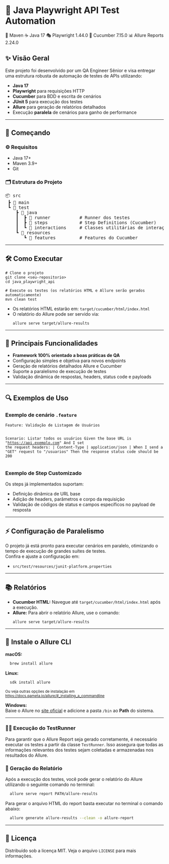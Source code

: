 <!DOCTYPE html>
<html lang="pt-br">
<body>

<h1>🧪 Java Playwright API Test Automation</h1>

<div>
  <span class="badge">🎯 Maven</span>
  <span class="badge">☕ Java 17</span>
  <span class="badge">🎭 Playwright 1.44.0</span>
  <span class="badge">🥒 Cucumber 7.15.0</span>
  <span class="badge">📊 Allure Reports 2.24.0</span>
</div>

<h2>✨ Visão Geral</h2>
<p>
Este projeto foi desenvolvido por um QA Engineer Sênior e visa entregar uma estrutura robusta de automação de testes de APIs utilizando:
</p>
<ul>
  <li><strong>Java 17</strong></li>
  <li><strong>Playwright</strong> para requisições HTTP</li>
  <li><strong>Cucumber</strong> para BDD e escrita de cenários</li>
  <li><strong>JUnit 5</strong> para execução dos testes</li>
  <li><strong>Allure</strong> para geração de relatórios detalhados</li>
  <li>Execução <strong>paralela</strong> de cenários para ganho de performance</li>
</ul>

<hr>

<h2>🚀 Começando</h2>

<h3>⚙️ Requisitos</h3>
<ul>
  <li>Java 17+</li>
  <li>Maven 3.9+</li>
  <li>Git</li>
</ul>

<h3>🗂️ Estrutura do Projeto</h3>
<pre>
📦 src
 ┣ 📂 main
 ┗ 📂 test
    ┣ 📂 java
    ┃  ┣ 📂 runner           # Runner dos testes
    ┃  ┣ 📂 steps            # Step Definitions (Cucumber)
    ┃  ┗ 📂 interactions     # Classes utilitárias de interação
    ┗ 📂 resources
       ┗ 📂 features         # Features do Cucumber
</pre>

<hr>

<h2>🛠️ Como Executar</h2>

<pre><code class="language-bash"># Clone o projeto
git clone &lt;seu-repositorio&gt;
cd java_playwright_api

# Execute os testes (os relatórios HTML e Allure serão gerados automaticamente)
mvn clean test
</code></pre>

<ul>
  <li>Os relatórios HTML estarão em: <code>target/cucumber/html/index.html</code></li>
  <li>O relatório do Allure pode ser servido via:
<pre><code class="language-bash">allure serve target/allure-results
</code></pre>
  </li>
</ul>

<hr>

<h2>💎 Principais Funcionalidades</h2>
<ul>
  <li><strong>Framework 100% orientado a boas práticas de QA</strong></li>
  <li>Configuração simples e objetiva para novos endpoints</li>
  <li>Geração de relatórios detalhados Allure e Cucumber</li>
  <li>Suporte a paralelismo de execução de testes</li>
  <li>Validação dinâmica de respostas, headers, status code e payloads</li>
</ul>

<hr>

<h2>🔍 Exemplos de Uso</h2>

<h3>Exemplo de cenário <code>.feature</code></h3>
<pre><code class="language-gherkin">Feature: Validação de Listagem de Usuários

  Scenario: Listar todos os usuários
    Given the base URL is "https://api.exemplo.com"
    And I set the request headers:
      | Content-Type | application/json |
    When I send a "GET" request to "/usuarios"
    Then the response status code should be 200
</code></pre>

<h3>Exemplo de Step Customizado</h3>
<p>
Os steps já implementados suportam:
<ul>
    <li>Definição dinâmica de URL base</li>
    <li>Adição de headers, parâmetros e corpo da requisição</li>
    <li>Validação de códigos de status e campos específicos no payload de resposta</li>
</ul>
</p>

<hr>

<h2>⚡ Configuração de Paralelismo</h2>
<p>
O projeto já está pronto para executar cenários em paralelo, otimizando o tempo de execução de grandes suítes de testes.<br>
Confira e ajuste a configuração em:
</p>
<ul>
  <li><code>src/test/resources/junit-platform.properties</code></li>
</ul>

<hr>

<h2>📚 Relatórios</h2>
<ul>
  <li><strong>Cucumber HTML:</strong> Navegue até <code>target/cucumber/html/index.html</code> após a execução.</li>
  <li><strong>Allure:</strong> Para abrir o relatório Allure, use o comando:
<pre><code class="language-bash">allure serve target/allure-results
</code></pre>
</li>
</ul>

<hr>
<h2>🚀 Instale o Allure CLI</h2>

<strong>macOS:</strong>
```bash
  brew install allure
```

<strong>Linux:</strong>
```bash
  sdk install allure
```
<span style="font-size:smaller;">Ou veja outras opções de instalação em <a href="https://docs.qameta.io/allure/#_installing_a_commandline" target="_blank">https://docs.qameta.io/allure/#_installing_a_commandline</a></span>
</p>

<p><strong>Windows:</strong><br>
Baixe o Allure no <a href="https://github.com/allure-framework/allure2/releases/latest" target="_blank">site oficial</a> e adicione a pasta <code>/bin</code> ao <strong>Path</strong> do sistema.
</p>

***

###  🏃‍♂️ Execução do TestRunner
Para garantir que o Allure Report seja gerado corretamente, é necessário executar os testes a partir da classe `TestRunner`. Isso assegura que todas as informações relevantes dos testes sejam coletadas e armazenadas nos resultados do Allure.

### 📄 Geração do Relatório
Após a execução dos testes, você pode gerar o relatório do Allure utilizando o seguinte comando no terminal:

```bash
  allure serve report PATH/allure-results
```

Para gerar o arquivo HTML do report basta executar no terminal o comando abaixo:
```bash
  allure generate allure-results --clean -o allure-report
```


<hr>

<h2>📝 Licença</h2>
<p>
Distribuído sob a licença MIT. Veja o arquivo <code>LICENSE</code> para mais informações.
</p>

</body>
</html>

